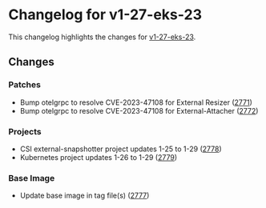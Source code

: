 # Changelog for v1-27-eks-23

This changelog highlights the changes for [v1-27-eks-23](https://github.com/aws/eks-distro/tree/v1-27-eks-23).

## Changes

### Patches
* Bump otelgrpc to resolve CVE-2023-47108 for External Resizer ([2771](https://github.com/aws/eks-distro/pull/2771))
* Bump otelgrpc to resolve CVE-2023-47108 for External-Attacher ([2772](https://github.com/aws/eks-distro/pull/2772))

### Projects
* CSI external-snapshotter project updates 1-25 to 1-29 ([2778](https://github.com/aws/eks-distro/pull/2778))
* Kubernetes project updates 1-26 to 1-29 ([2779](https://github.com/aws/eks-distro/pull/2779))

### Base Image
* Update base image in tag file(s) ([2777](https://github.com/aws/eks-distro/pull/2777))

